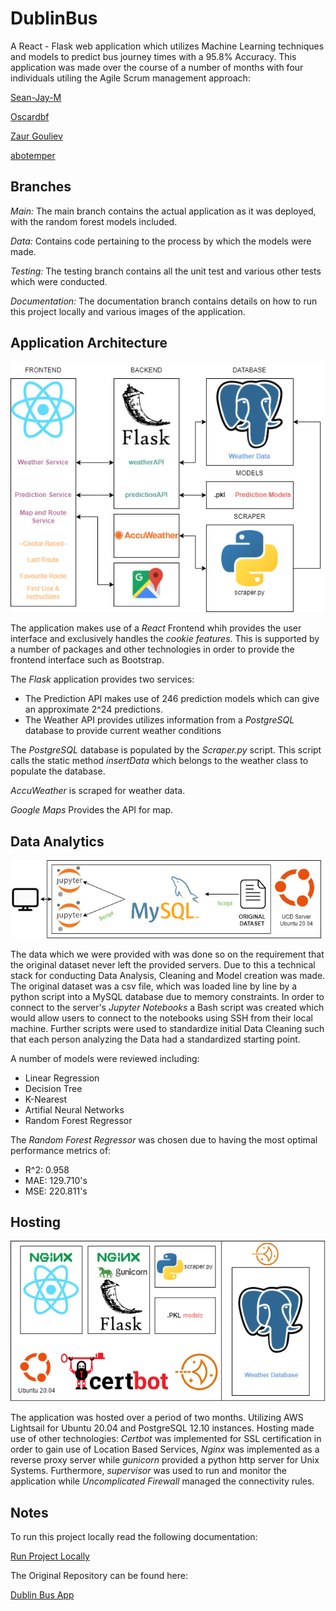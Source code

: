 # DublinBus
A React - Flask web application which utilizes Machine Learning techniques and models to predict bus journey times with a 95.8% Accuracy.
This application was made over the course of a number of months with four individuals utiling the Agile Scrum management approach: 

[Sean-Jay-M](https://github.com/Sean-Jay-M)

[Oscardbf](https://github.com/Oscardbf)

[Zaur Gouliev](https://github.com/gouliev)

[abotemper](https://github.com/abotemper)

## Branches
*Main:* The main branch contains the actual application as it was deployed, with the random forest models included.

*Data:* Contains code pertaining to the process by which the models were made.

*Testing:* The testing branch contains all the unit test and various other tests which were conducted. 

*Documentation:* The documentation branch contains details on how to run this project locally and various images of the application.

## Application Architecture
![Architecture](https://github.com/Sean-Jay-M/DublinBus/blob/documentation/images/webStackImage.png)

The application makes use of a *React* Frontend whih provides the user interface and exclusively handles the *cookie features*. This is supported by a number of packages and other technologies in order to provide the frontend interface such as Bootstrap. 

The *Flask* application provides two services:

  - The Prediction API makes use of 246 prediction models which can give an approximate 2^24 predictions.
  - The Weather API provides utilizes information from a *PostgreSQL* database to provide current weather conditions

The *PostgreSQL* database is populated by the *Scraper.py* script. This script calls the static method *insertData* which belongs to the weather class to populate the database.

*AccuWeather* is scraped for weather data.

*Google Maps* Provides the API for map.

## Data Analytics
![Architecture](https://github.com/Sean-Jay-M/DublinBus/blob/documentation/images/dataAnalyticsTwo.png)

The data which we were provided with was done so on the requirement that the original dataset never left the provided servers. Due to this a technical stack for conducting Data Analysis, Cleaning and Model creation was made. The original dataset was a csv file, which was loaded line by line by a python script into a MySQL database due to memory constraints. In order to connect to the server's *Jupyter Notebooks* a Bash script was created which would allow users to connect to the notebooks using SSH from their local machine. Further scripts were used to standardize initial Data Cleaning such that each person analyzing the Data had a standardized starting point.

A number of models were reviewed including:
  - Linear Regression
  - Decision Tree
  - K-Nearest 
  - Artifial Neural Networks 
  - Random Forest Regressor

The *Random Forest Regressor* was chosen due to having the most optimal performance metrics of: 
- R^2: 0.958
- MAE: 129.710's
- MSE: 220.811's

## Hosting
![Architecture](https://github.com/Sean-Jay-M/DublinBus/blob/documentation/images/hostingGraph.png)

The application was hosted over a period of two months. Utilizing AWS Lightsail for Ubuntu 20.04 and PostgreSQL 12.10 instances. Hosting made use of other technologies: *Certbot* was implemented for SSL certification in order to gain use of Location Based Services, *Nginx* was implemented as a reverse proxy server while *gunicorn* provided a python http server for Unix Systems. Furthermore, *supervisor* was used to run and monitor the application while *Uncomplicated Firewall* managed the connectivity rules.

## Notes
To run this project locally read the following documentation: 

[Run Project Locally](https://github.com/Sean-Jay-M/DublinBus/blob/documentation/readme.md)

The Original Repository can be found here: 

[Dublin Bus App ](https://github.com/gouliev/dublinbusapp)
